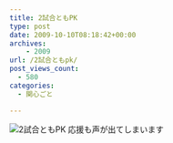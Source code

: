 ```yaml
---
title: 2試合ともPK
type: post
date: 2009-10-10T08:18:42+00:00
archives:
    - 2009
url: /2試合ともpk/
post_views_count:
  - 580
categories:
  - 関心ごと

---
```

<img src="https://i0.wp.com/jqinglong.html.xdomain.jp/bimg/2009/10/10/091010_007.jpg" alt="2試合ともPK" border="0" data-recalc-dims="1" />  
応援も声が出てしまいます